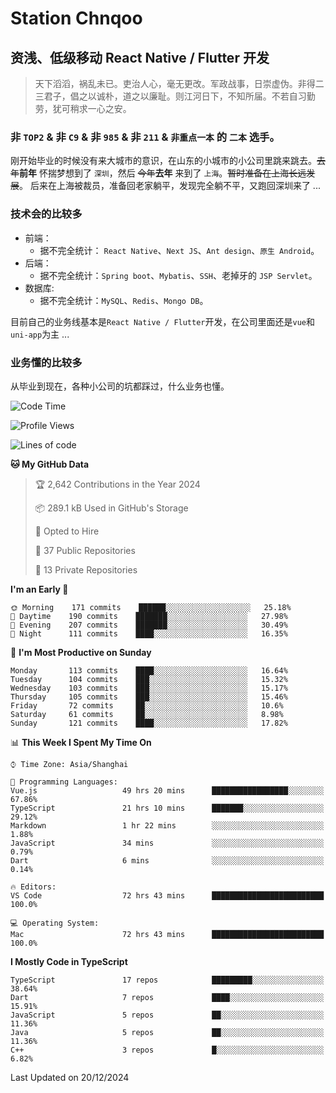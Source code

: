 # Station Chnqoo

## 资浅、低级移动 React Native / Flutter 开发

> 天下滔滔，祸乱未已。吏治人心，毫无更改。军政战事，日崇虚伪。非得二三君子，倡之以诚朴，道之以廉耻。则江河日下，不知所届。不若自习勤劳，犹可稍求一心之安。

### 非 `TOP2` & 非 `C9` & 非 `985` & 非 `211` & `非重点一本` 的 `二本` 选手。

刚开始毕业的时候没有来大城市的意识，在山东的小城市的小公司里跳来跳去。~~去年~~**前年** 怀揣梦想到了 `深圳`，然后 ~~今年~~**去年** 来到了 `上海`。~~暂时准备在上海长远发展~~。
后来在上海被裁员，准备回老家躺平，发现完全躺不平，又跑回深圳来了 ...

### 技术会的比较多

- 前端：
  - 据不完全统计： `React Native`、`Next JS`、`Ant design`、`原生 Android`。
- 后端：
  - 据不完全统计：`Spring boot`、`Mybatis`、`SSH`、老掉牙的 `JSP Servlet`。
- 数据库:
  - 据不完全统计：`MySQL`、`Redis`、`Mongo DB`。

目前自己的业务线基本是`React Native / Flutter`开发，在公司里面还是`vue`和`uni-app`为主 ...

### 业务懂的比较多

从毕业到现在，各种小公司的坑都踩过，什么业务也懂。

<!--START_SECTION:waka-->
![Code Time](http://img.shields.io/badge/Code%20Time-7%2C020%20hrs%2011%20mins-blue)

![Profile Views](http://img.shields.io/badge/Profile%20Views-0-blue)

![Lines of code](https://img.shields.io/badge/From%20Hello%20World%20I%27ve%20Written-468%20Thousand%20lines%20of%20code-blue)

**🐱 My GitHub Data** 

> 🏆 2,642 Contributions in the Year 2024
 > 
> 📦 289.1 kB Used in GitHub's Storage 
 > 
> 💼 Opted to Hire
 > 
> 📜 37 Public Repositories 
 > 
> 🔑 13 Private Repositories  
 > 
**I'm an Early 🐤** 

```text
🌞 Morning    171 commits    ██████░░░░░░░░░░░░░░░░░░░   25.18% 
🌆 Daytime    190 commits    ███████░░░░░░░░░░░░░░░░░░   27.98% 
🌃 Evening    207 commits    ███████░░░░░░░░░░░░░░░░░░   30.49% 
🌙 Night      111 commits    ████░░░░░░░░░░░░░░░░░░░░░   16.35%

```
📅 **I'm Most Productive on Sunday** 

```text
Monday       113 commits    ████░░░░░░░░░░░░░░░░░░░░░   16.64% 
Tuesday      104 commits    ███░░░░░░░░░░░░░░░░░░░░░░   15.32% 
Wednesday    103 commits    ███░░░░░░░░░░░░░░░░░░░░░░   15.17% 
Thursday     105 commits    ███░░░░░░░░░░░░░░░░░░░░░░   15.46% 
Friday       72 commits     ██░░░░░░░░░░░░░░░░░░░░░░░   10.6% 
Saturday     61 commits     ██░░░░░░░░░░░░░░░░░░░░░░░   8.98% 
Sunday       121 commits    ████░░░░░░░░░░░░░░░░░░░░░   17.82%

```


📊 **This Week I Spent My Time On** 

```text
⌚︎ Time Zone: Asia/Shanghai

💬 Programming Languages: 
Vue.js                   49 hrs 20 mins      █████████████████░░░░░░░░   67.86% 
TypeScript               21 hrs 10 mins      ███████░░░░░░░░░░░░░░░░░░   29.12% 
Markdown                 1 hr 22 mins        ░░░░░░░░░░░░░░░░░░░░░░░░░   1.88% 
JavaScript               34 mins             ░░░░░░░░░░░░░░░░░░░░░░░░░   0.79% 
Dart                     6 mins              ░░░░░░░░░░░░░░░░░░░░░░░░░   0.14%

🔥 Editors: 
VS Code                  72 hrs 43 mins      █████████████████████████   100.0%

💻 Operating System: 
Mac                      72 hrs 43 mins      █████████████████████████   100.0%

```

**I Mostly Code in TypeScript** 

```text
TypeScript               17 repos            █████████░░░░░░░░░░░░░░░░   38.64% 
Dart                     7 repos             ████░░░░░░░░░░░░░░░░░░░░░   15.91% 
JavaScript               5 repos             ██░░░░░░░░░░░░░░░░░░░░░░░   11.36% 
Java                     5 repos             ██░░░░░░░░░░░░░░░░░░░░░░░   11.36% 
C++                      3 repos             █░░░░░░░░░░░░░░░░░░░░░░░░   6.82%

```



 Last Updated on 20/12/2024
<!--END_SECTION:waka-->

<!---
ChenqiaoStation/ChenqiaoStation is a ✨ special ✨ repository because its `README.md` (this file) appears on your GitHub profile.
You can click the Preview link to take a look at your changes.
--->
